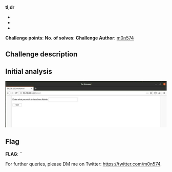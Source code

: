 #

**tl;dr**

+ 
+ 
+ 



**Challenge points**: 
**No. of solves**: 
**Challenge Author**: [m0n574](https://twitter.com/m0n574)

## Challenge description



## Initial analysis



![one](one.jpg)



## Flag

**FLAG**: ``

For further queries, please DM me on Twitter: <https://twitter.com/m0n574>.
